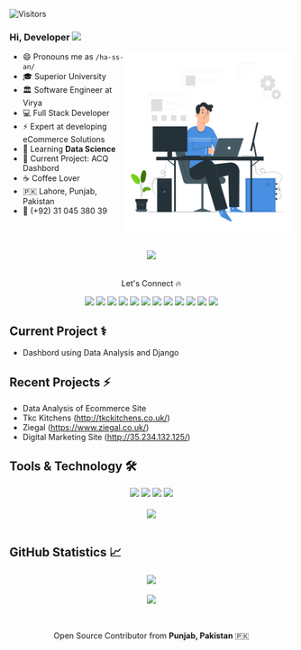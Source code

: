 ![Visitors](https://visitor-badge.glitch.me/badge?page_id=Hassansajjad4it.HassanSajjad)


### Hi, Developer <img src="https://media.giphy.com/media/hvRJCLFzcasrR4ia7z/giphy.gif" width="25px">
<img align="right" alt="Developer Usama Sarwar" src="code2.gif" width="300" height="320" />

- 😄 Pronouns me as `/ha-ss-an/`
- 🎓 Superior University
- 🏛 Software Engineer at Virya
- 💻 Full Stack Developer
- ⚡ Expert at developing eCommerce Solutions
- 🌱 Learning **Data Science**
- 🔭 Current Project: ACQ Dashbord
- ☕️ Coffee Lover
- 🇵🇰 Lahore, Punjab, Pakistan
- 📱 (+92) 31 045 380 39 

<br><br>
<div align="center">
<a href="https://stars.github.com/nominate/">
<img src="https://img.shields.io/badge/Nominate_Hassan_as_GitHub_Star-@Hassansajjad4it-D50000?logo=GitHub&amp;logoColor=white" data-canonical-src="" style="max-width: 100%;"></a>
<br><br>
<p align="center"> Let's Connect 🔥</p>
<a href="https://hassansajjad4it.github.io/">
<img src="https://img.shields.io/badge/Portfolio-000000?style=for-the-badge&logo=opsgenie&logoColor=ffffff"></a> 
<a href="https://github.com/Hassansajjad4it">
<img src="https://img.shields.io/badge/Github-211F1F?style=for-the-badge&logo=GitHub&logoColor=ffffff"></a> 
<a href="https://www.linkedin.com/in/hassansajjad4it/">
<img src="https://img.shields.io/badge/Linkedin-0077B5?style=for-the-badge&logo=Linkedin&logoColor=ffffff"></a>
<a href="https://www.facebook.com/hassansajjads4it">
<img src="https://img.shields.io/badge/Facebook-1877F2?style=for-the-badge&logo=Facebook&logoColor=ffffff"></a>
<a href="https://twitter.com/Hassansajjad4IT">
<img src="https://img.shields.io/badge/Twitter-08A0E9?style=for-the-badge&logo=Twitter&logoColor=ffffff"></a>
<a href="https://www.instagram.com/hassansajjad4it/">
<img src="https://img.shields.io/badge/Instagram-DD2A7B?style=for-the-badge&logo=Instagram&logoColor=ffffff"></a>
<a href="">
<img src="https://img.shields.io/badge/Reviews-211F1F?style=for-the-badge&logo=google&logoColor=ffffff"></a>
<a href="">
<img src="https://img.shields.io/badge/ASK.fm-DB3552?style=for-the-badge&logo=askfm&logoColor=ffffff"></a>
<a href="">
<img src="https://img.shields.io/badge/Gmail-D44638?style=for-the-badge&logo=gmail&logoColor=ffffff"></a>
<a href="">
<img src="https://img.shields.io/badge/Chat-1877F2?style=for-the-badge&logo=Messenger&logoColor=ffffff"></a>
<a href="">
<img src="https://img.shields.io/badge/Chat-25D366?style=for-the-badge&logo=WhatsApp&logoColor=ffffff"></a>
<a href="">
<img src="https://img.shields.io/badge/Support-Developer-784fff?style=for-the-badge&logo=buy-me-a-coffee&logoColor=ffffff"></a>
</div>
    
## Current Project ⚕
- Dashbord using Data Analysis and Django 


## Recent Projects ⚡
- Data Analysis of Ecommerce Site 
- Tkc Kitchens (http://tkckitchens.co.uk/)
- Ziegal (https://www.ziegal.co.uk/)
- Digital Marketing Site (http://35.234.132.125/)


## Tools & Technology 🛠
<div align="center">
<!-- <p align="center"></p> -->
<img src="https://img.shields.io/badge/Python-00599C?style=for-the-badge&logo=python&logoColor=white"/>
<img src="https://img.shields.io/badge/Django-008000?style=for-the-badge&logo=django&logoColor=white"/>
<img src="https://img.shields.io/badge/JavaScript-F7DF1E?style=for-the-badge&logo=javascript&logoColor=white" />
<img src="https://img.shields.io/badge/Git-F05032?style=for-the-badge&logo=git&logoColor=white" />
<br><br>
<img align="center"  src="https://github-readme-stats.vercel.app/api/top-langs/?username=Hassansajjad4it&theme=dark&layout=compact&langs_count=20&hide_title=true"/>
</div>
<br>

## GitHub Statistics 📈

<div align="center">
    <img align="center" src="https://github-readme-stats.vercel.app/api?username=Hassansajjad4it&theme=dark&hide_title=true&include_all_commits=true"/>
</div><br>
<div align="center">  
<img align="center" src="https://github-profile-trophy.vercel.app/?username=Hassansajjad4it&margin-w=15&margin-h=15" />
<!-- [![Usama Sarwar Achievements](https://github-profile-trophy.vercel.app/?username=Hassansajjad4it&margin-w=15&margin-h=15)](https://github-profile-trophy.vercel.app/?username=UsamaSarwar&margin-w=15&margin-h=15) -->
</div>
<br><br>
<p align="center">Open Source Contributor from <b>Punjab, Pakistan</b> 🇵🇰 </p>
